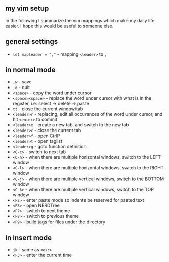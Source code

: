 my vim setup
------------

In the following I summarize the vim mappings which make my daily life easier. I hope this would be useful to someone else.

general settings
----------------

- `let mapleader = ","` - mapping `<leader>` to `,` 

in normal mode
--------------

- `,w` - save
- `,q` - quit
- `<space>` - copy the word under cursor
- `<space><space>` - replace the word under cursor with what is in the register, i.e. select -> delete -> paste
- `tt` - close the current window/tab
- `<leader>r` - replacing, edit all occurances of the word under cursor, and hit `<enter>` to commit
- `<leader>x` - create a new tab, and switch to the new tab
- `<leader>c` - close the current tab
- `<leader>f` - open CtrlP
- `<leader>t` - open taglist
- `<leader>g` - goto function definition
- `<C-c>` - switch to next tab
- `<C-h>` - when there are multiple horizontal windows, switch to the LEFT window
- `<C-l>` - when there are multiple horizontal windows, switch to the RIGHT window
- `<C-j>` - when there are multiple vertical windows, switch to the BOTTOM window
- `<C-k>` - when there are multiple vertical windows, switch to the TOP window
- `<F2>` - enter paste mode so indents be reserved for pasted text 
- `<F3>` - open NERDTree
- `<F7>` - switch to next theme
- `<F8>` - switch to previous theme
- `<F9>` - build tags for files under the directory


in insert mode
--------------

- `jk` - same as `<esc>`
- `<F3>` - enter the current time
